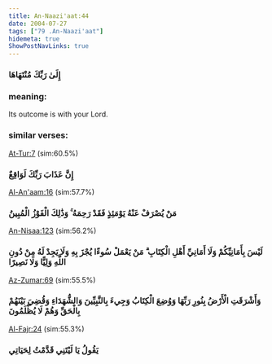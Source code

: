 ```yaml
---
title: An-Naazi'aat:44
date: 2004-07-27
tags: ["79 .An-Naazi'aat"]
hidemeta: true 
ShowPostNavLinks: true 
---
```

### إِلَىٰ رَبِّكَ مُنْتَهَاهَا
### meaning: 
Its outcome is with your Lord.
### similar verses: 

[At-Tur:7](/52/7) (sim:60.5%)

### إِنَّ عَذَابَ رَبِّكَ لَوَاقِعٌ

[Al-An'aam:16](/6/16) (sim:57.7%)

### مَنْ يُصْرَفْ عَنْهُ يَوْمَئِذٍ فَقَدْ رَحِمَهُ ۚ وَذَٰلِكَ الْفَوْزُ الْمُبِينُ

[An-Nisaa:123](/4/123) (sim:56.2%)

### لَيْسَ بِأَمَانِيِّكُمْ وَلَا أَمَانِيِّ أَهْلِ الْكِتَابِ ۗ مَنْ يَعْمَلْ سُوءًا يُجْزَ بِهِ وَلَا يَجِدْ لَهُ مِنْ دُونِ اللَّهِ وَلِيًّا وَلَا نَصِيرًا

[Az-Zumar:69](/39/69) (sim:55.5%)

### وَأَشْرَقَتِ الْأَرْضُ بِنُورِ رَبِّهَا وَوُضِعَ الْكِتَابُ وَجِيءَ بِالنَّبِيِّينَ وَالشُّهَدَاءِ وَقُضِيَ بَيْنَهُمْ بِالْحَقِّ وَهُمْ لَا يُظْلَمُونَ

[Al-Fajr:24](/89/24) (sim:55.3%)

### يَقُولُ يَا لَيْتَنِي قَدَّمْتُ لِحَيَاتِي
